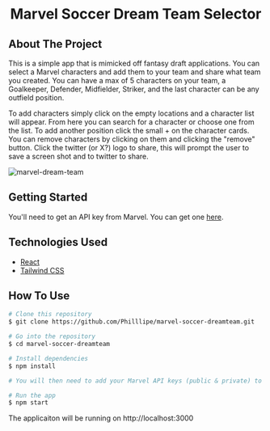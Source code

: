 <h1 align="center">Marvel Soccer Dream Team Selector</h1>

## About The Project

This is a simple app that is mimicked off fantasy draft applications. You can select a Marvel characters and add them to your team and share what team you created. You can have a max of 5 characters on your team, a Goalkeeper, Defender, Midfielder, Striker, and the last character can be any outfield position. 

To add characters simply click on the empty locations and a character list will appear. From here you can search for a character or choose one from the list. To add another position click the small + on the character cards. You can remove characters by clicking on them and clicking the "remove" button. Click the twitter (or X?) logo to share, this will prompt the user to save a screen shot and to twitter to share.

![marvel-dream-team](https://github.com/Philllipe/marvel-soccer-dreamteam/assets/93122697/f371b137-6057-4441-82ba-73a49d453049)


## Getting Started 
You'll need to get an API key from Marvel. You can get one [here](https://developer.marvel.com/).

## Technologies Used

- [React](https://reactjs.org/) 
- [Tailwind CSS](https://tailwindcss.com/) 

## How To Use

```bash
# Clone this repository
$ git clone https://github.com/Philllipe/marvel-soccer-dreamteam.git

# Go into the repository
$ cd marvel-soccer-dreamteam

# Install dependencies
$ npm install

# You will then need to add your Marvel API keys (public & private) to the .env file

# Run the app
$ npm start
```

The applicaiton will be running on http://localhost:3000
